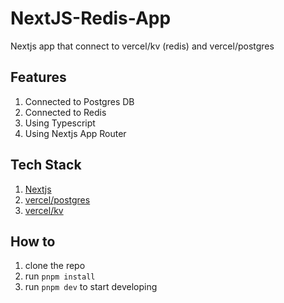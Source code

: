 # NextJS-Redis-App

Nextjs app that connect to vercel/kv (redis) and vercel/postgres

## Features

1. Connected to Postgres DB
2. Connected to Redis
3. Using Typescript
4. Using Nextjs App Router

## Tech Stack

1. [Nextjs]("https://nextjs.org")
2. [vercel/postgres]("https://vercel.com/docs/storage/vercel-postgres)
3. [vercel/kv]("https://vercel.com/docs/storage/vercel-kv")

## How to

1. clone the repo
2. run `pnpm install`
3. run `pnpm dev` to start developing

